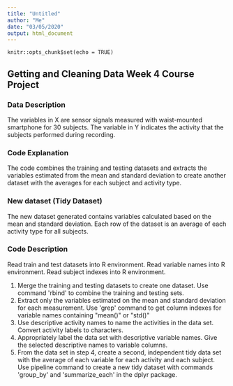 ```yaml
---
title: "Untitled"
author: "Me"
date: "03/05/2020"
output: html_document
---
```


```{r setup, include=FALSE}
knitr::opts_chunk$set(echo = TRUE)
```

## Getting and Cleaning Data Week 4 Course Project

### Data Description
The variables in X are sensor signals measured with waist-mounted smartphone for 30 subjects. 
The variable in Y indicates the activity that the subjects performed during recording.

### Code Explanation
The code combines the training and testing datasets and extracts the variables estimated from the mean and standard deviation to create another dataset with the averages for each subject and activity type.

### New dataset (Tidy Dataset)
The new dataset generated contains variables calculated based on the mean and standard deviation. Each row of the dataset is an average of each activity type for all subjects.

### Code Description
Read train and test datasets into R environment. Read variable names into R environment. Read subject indexes into R environment.

1. Merge the training and testing datasets to create one dataset. Use command 'rbind' to combine the training and testing sets.
2. Extract only the variables estimated on the mean and standard deviation for each measurement. Use 'grep' command to get column indexes for variable names containing "mean()" or "std()"
3. Use descriptive activity names to name the activities in the data set. Convert activity labels to characters.
4. Appropriately label the data set with descriptive variable names. Give the selected descriptive names to variable columns.
5. From the data set in step 4, create  a second, independent tidy data set with the average of each variable for each activity and each subject. Use pipeline command to create a new tidy dataset with commands 'group_by' and 'summarize_each' in the dplyr package.